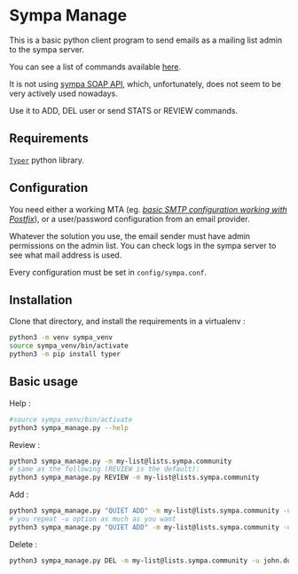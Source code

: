 # Sympa Manage

This is a basic python client program to send emails as a mailing list admin to the sympa server.

You can see a list of commands available [here](https://lists.sympa.community/help/commands.html).

It is not using [sympa SOAP API](https://www.sympa.community/manual/customize/soap-api.html), which, unfortunately, does not seem to be very actively used nowadays.

Use it to ADD, DEL user or send STATS or REVIEW commands.

## Requirements

[`Typer`](https://typer.tiangolo.com/) python library.


## Configuration

You need either a working MTA (eg. [_basic SMTP configuration working with Postfix_](http://www.postfix.org/BASIC_CONFIGURATION_README.html)), or a user/password configuration from an email provider.

Whatever the solution you use, the email sender must have admin permissions on the admin list. You can check logs in the sympa server to see what mail address is used.


Every configuration must be set in `config/sympa.conf`.

## Installation

Clone that directory, and install the requirements in a virtualenv :

```bash
python3 -m venv sympa_venv
source sympa_venv/bin/activate
python3 -m pip install typer
```


## Basic usage

Help :

```bash
#source sympa_venv/bin/activate
python3 sympa_manage.py --help
```

Review :

```bash
python3 sympa_manage.py -m my-list@lists.sympa.community
# same as the following (REVIEW is the default):
python3 sympa_manage.py REVIEW -m my-list@lists.sympa.community
```

Add :

```bash
python3 sympa_manage.py "QUIET ADD" -m my-list@lists.sympa.community -u "john.doe@domain.tld John Doe"
# you repeat -u option as much as you want
python3 sympa_manage.py "QUIET ADD" -m my-list@lists.sympa.community -u "john.doe@domain.tld John Doe" -u jane.doe@domain.tld
```

Delete :

```bash
python3 sympa_manage.py DEL -m my-list@lists.sympa.community -u john.doe@domain.tld 
```
